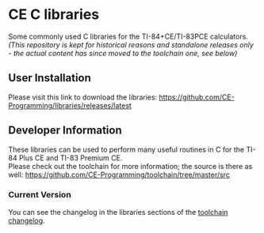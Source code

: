 # CE C libraries
Some commonly used C libraries for the TI-84+CE/TI-83PCE calculators.  
_(This repository is kept for historical reasons and standalone releases only - the actual content has since moved to the toolchain one, see below)_

## User Installation
Please visit this link to download the libraries: https://github.com/CE-Programming/libraries/releases/latest

## Developer Information
These libraries can be used to perform many useful routines in C for the TI-84 Plus CE and TI-83 Premium CE.  
Please check out the toolchain for more information; the source is there as well: https://github.com/CE-Programming/toolchain/tree/master/src

### Current Version

You can see the changelog in the libraries sections of the [toolchain changelog](https://github.com/CE-Programming/toolchain/blob/master/changelog.md).
